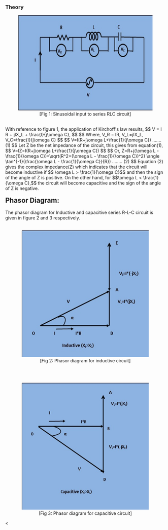 ### Theory
<figure style="text-align:center">
<img alt="" src="images/pica1.jpg" style="width:600px;height:300px;">
<figcaption>[Fig 1: Sinusoidal input to series RLC circuit]</figcaption>
</figure><br>
With reference to figure 1, the application of Kirchoff's law results,
$$ V = I R + jIX_L + \frac{I}{j\omega C}, $$
$$ Where, V_R = IR, V_L=jIX_L, V_C=\frac{I}{j\omega C} $$
$$ V=I(R+j\omega L+\frac{1}{j\omega C}) .......(1) $$
Let Z be the net impedance of the circuit, this gives from equation(1),
$$ V=IZ=I(R+j\omega L+\frac{1}{j\omega C}) $$
$$ Or, Z=R+j(\omega L - \frac{1}{\omega C})=\sqrt(R^2+(\omega L - \frac{1}{\omega C})^2) \angle \tan^{-1}(\frac{\omega L - \frac{1}{\omega C}}{R}) ........ (2) $$
Equation (2) gives the complex impedance(Z) which indicates that the circuit will become inductive if 
$$ \omega L > \frac{1}{\omega C}$$
and then the sign of the angle of Z is positive. On the other hand, for 
$$\omega L < \frac{1}{\omega C},$$ the circuit will become capacitive and the sign of the angle of Z is negative.
<br><br>
<span style="background-color: rgb(255, 255, 255); font-size: 21px; "><b>Phasor Diagram:</b></span>
<br><br> The phasor diagram for Inductive and capacitive series R-L-C circuit is given in figure 2 and 3 respectively.<br><br>
<figure style="text-align:center">
<img alt="" src="images/pica2.jpg" style="width:400px;height:400px;">
<figcaption>[Fig 2: Phasor diagram for inductive circuit]</figcaption>
</figure>
<br><br><figure style="text-align:center">
<img alt="" src="images/pica3.jpg" style="width:400px;height:400px;">
<figcaption>[Fig 3: Phasor diagram for capacitive circuit]</figcaption>
</figure><<br><br><br>
